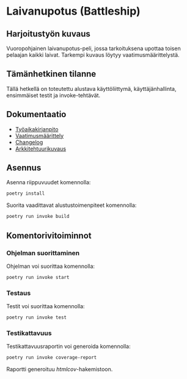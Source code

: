 <h1>Laivanupotus (Battleship)</h1>

## Harjoitustyön kuvaus

Vuoropohjainen laivanupotus-peli, jossa tarkoituksena upottaa toisen pelaajan kaikki laivat. Tarkempi kuvaus löytyy vaatimusmäärittelystä.

## Tämänhetkinen tilanne

Tällä hetkellä on toteutettu alustava käyttöliittymä, käyttäjänhallinta, ensimmäiset testit ja invoke-tehtävät.

## Dokumentaatio

- [Työaikakirjanpito](dokumentaatio/tuntikirjanpito.md)
- [Vaatimusmäärittely](dokumentaatio/vaatimusmaarittely.md)
- [Changelog](dokumentaatio/changelog.md)
- [Arkkitehtuurikuvaus](./dokumentaatio/arkkitehtuuri.md)

## Asennus

Asenna riippuvuudet komennolla:

```bash
poetry install
```

Suorita vaadittavat alustustoimenpiteet komennolla:

```bash
poetry run invoke build
```

## Komentorivitoiminnot

### Ohjelman suorittaminen

Ohjelman voi suorittaa komennolla:

```bash
poetry run invoke start
```

### Testaus

Testit voi suorittaa komennolla:

```bash
poetry run invoke test
```

### Testikattavuus

Testikattavuusraportin voi generoida komennolla:

```bash
poetry run invoke coverage-report
```

Raportti generoituu _htmlcov_-hakemistoon.
